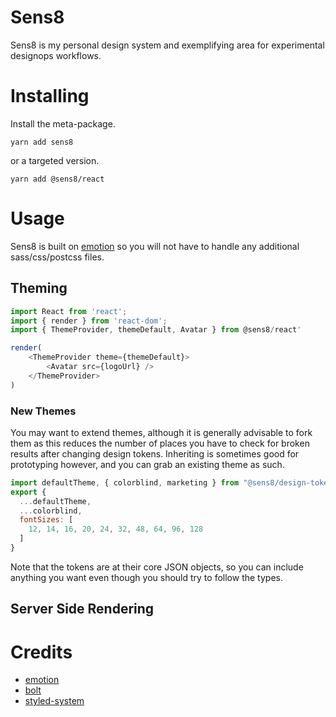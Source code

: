 # Sens8

Sens8 is my personal design system and exemplifying area for
experimental designops workflows.

# Installing

Install the meta-package.

```
yarn add sens8
```

or a targeted version.

```shell
yarn add @sens8/react
```

# Usage

Sens8 is built on [emotion][emotion] so you will not have to handle
any additional sass/css/postcss files.

## Theming

```js
import React from 'react';
import { render } from 'react-dom';
import { ThemeProvider, themeDefault, Avatar } from @sens8/react'

render(
	<ThemeProvider theme={themeDefault}>
		<Avatar src={logoUrl} />
	</ThemeProvider>
)
```

### New Themes

You may want to extend themes, although it is generally advisable to
fork them as this reduces the number of places you have to check for
broken results after changing design tokens. Inheriting is sometimes
good for prototyping however, and you can grab an existing theme
as such.

```js
import defaultTheme, { colorblind, marketing } from "@sens8/design-tokens";
export {
  ...defaultTheme,
  ...colorblind,
  fontSizes: [
    12, 14, 16, 20, 24, 32, 48, 64, 96, 128
  ]
}
```

Note that the tokens are at their core JSON objects, so you can
include anything you want even though you should try to follow the types.

## Server Side Rendering

# Credits

* [emotion][emotion-github]
* [bolt][bolt]
* [styled-system][styled-system]

[emotion]: https://emotion.sh/
[styled-system]: https://github.com/jxnblk/styled-system
[bolt]: https://github.com/boltpkg/bolt
[emotion-github]: https://github.com/emotion-js/emotion
